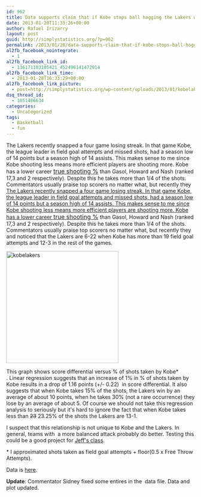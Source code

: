 ```yaml
---
id: 962
title: Data supports claim that if Kobe stops ball hogging the Lakers will win more
date: 2013-01-28T11:33:26+00:00
author: Rafael Irizarry
layout: post
guid: http://simplystatistics.org/?p=962
permalink: /2013/01/28/data-supports-claim-that-if-kobe-stops-ball-hogging-the-lakers-will-win-more/
al2fb_facebook_nointegrate:
  - 1
al2fb_facebook_link_id:
  - 136171103105421_452496141472914
al2fb_facebook_link_time:
  - 2013-01-28T16:33:29+00:00
al2fb_facebook_link_picture:
  - post=http://simplystatistics.org/wp-content/uploads/2013/01/kobelakers-300x300.png
dsq_thread_id:
  - 1051486634
categories:
  - Uncategorized
tags:
  - Basketball
  - fun
---
```

The Lakers recently snapped a four game losing streak. In that game Kobe, the league leader in field goal attempts and missed shots, had a season low of 14 points but a season high of 14 assists. This makes sense to me since Kobe shooting less means more efficient players are shooting more. Kobe has a lower career <a style="font-size: 16px;" href="http://www.basketball-reference.com/leaders/ts_pct_active.html">true shooting %</a> than Gasol, Howard and Nash (ranked 17,3 and 2 respectively). Despite this he takes more than 1/4 of the shots. Commentators usually praise top scorers no matter what, but recently they [The Lakers recently snapped a four game losing streak. In that game Kobe, the league leader in field goal attempts and missed shots, had a season low of 14 points but a season high of 14 assists. This makes sense to me since Kobe shooting less means more efficient players are shooting more. Kobe has a lower career <a style="font-size: 16px;" href="http://www.basketball-reference.com/leaders/ts_pct_active.html">true shooting %</a> than Gasol, Howard and Nash (ranked 17,3 and 2 respectively). Despite this he takes more than 1/4 of the shots. Commentators usually praise top scorers no matter what, but recently they](http://espn.go.com/los-angeles/nba/story/_/id/8884925/los-angeles-lakers-coach-mike-dantoni-says-kobe-bryant-assists-looked-sacrificing) and noticed that the Lakers are 6-22 when Kobe has more than 19 field goal attempts and 12-3 in the rest of the games.

<a href="http://simplystatistics.org/2013/01/28/data-supports-claim-that-if-kobe-stops-ball-hogging-the-lakers-will-win-more/kobelakers-2/" rel="attachment wp-att-978"><img class="alignnone size-medium wp-image-978" alt="kobelakers" src="http://simplystatistics.org/wp-content/uploads/2013/01/kobelakers1-300x300.png" width="300" height="300" srcset="http://simplystatistics.org/wp-content/uploads/2013/01/kobelakers1-150x150.png 150w, http://simplystatistics.org/wp-content/uploads/2013/01/kobelakers1-300x300.png 300w, http://simplystatistics.org/wp-content/uploads/2013/01/kobelakers1-1024x1024.png 1024w" sizes="(max-width: 300px) 100vw, 300px" /></a>

This graph shows score differential versus % of shots taken by Kobe* . Linear regression suggests that an increase of 1% in % of shots taken by Kobe results in a drop of 1.16 points (+/- 0.22)  in score differential. It also suggests that when Kobe takes 15% of the shots, the Lakers win by an average of about 10 points, when he takes 30% (not a rare occurrence) they lose by an average of about 5. Of course we should not take this regression analysis to seriously but it's hard to ignore the fact that when Kobe takes less than <del>23</del> 23.25% of the shots the Lakers are 13-1.

I suspect that this relationship is not unique to Kobe and the Lakers. In general, teams with  a more balanced attack probably do better. Testing this could be a good project for [Jeff's class](https://www.coursera.org/course/dataanalysis).

* I approximated shots taken as field goal attempts + floor(0.5 x Free Throw Attempts).

Data is [here](http://rafalab.jhsph.edu/simplystats/kobe2.txt).

**Update**: Commentator Sidney fixed some entires in the  data file. Data and plot updated.
